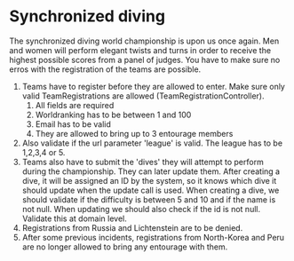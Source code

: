 # Synchronized diving

The synchronized diving world championship is upon us once again. 
Men and women will perform elegant twists and turns in order to receive the highest possible scores from a panel of judges.
You have to make sure no erros with the registration of the teams are possible.

1. Teams have to register before they are allowed to enter. 
Make sure only valid TeamRegistrations are allowed (TeamRegistrationController).
    1. All fields are required
    2. Worldranking has to be between 1 and 100
    3. Email has to be valid
    4. They are allowed to bring up to 3 entourage members
2. Also validate if the url parameter 'league' is valid. The league has to be 1,2,3,4 or 5.
3. Teams also have to submit the 'dives' they will attempt to perform during the championship.
They can later update them. After creating a dive, it will be assigned an ID by the system, so it knows which dive it should update when the update call is used.
When creating a dive, we should validate if the difficulty is between 5 and 10 and if the name is not null. 
When updating we should also check if the id is not null. 
Validate this at domain level.
4. Registrations from Russia and Lichtenstein are to be denied.
5. After some previous incidents, registrations from North-Korea and Peru are no longer allowed to bring any entourage with them.

 